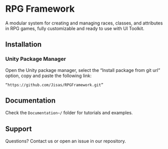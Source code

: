 # RPG Framework

A modular system for creating and managing races, classes, and attributes in RPG games, fully customizable and ready to use with UI Toolkit.

## Installation

### Unity Package Manager
Open the Unity package manager, select the “Install package from git url” option, copy and paste the following link:
```link
“https://github.com/Jisas/RPGFramework.git”
```

## Documentation

Check the `Documentation~/` folder for tutorials and examples.

## Support

Questions? Contact us or open an issue in our repository.
